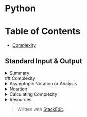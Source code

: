 # Python

# Table of Contents
* [Complexity](complexity)

## Standard Input & Output

<details><summary>Summary</summary>
<p>
* the _builtin function input` reads input from the _standard input stream (`sys.stdin`)
* the _builtin function`print` prints output to the _standard output stream_ (`sys.stdout`)  
* the _standard error stream_ (`sys.stderr`), to which unhandled exceptions get printed  

Note: a**stream** is a sequence of data elements made available over time  
</p>
</details>
## Complexity

<details><summary>Asymptopic Notation or Analysis</summary>
<p>

### Asymptopic Notation or Analysis
* Allows us to explain how an algorithm behaves as the input grows larger  
* Two Parameters:  
	* Time Complexity - How long an algorithm takes to run depending on it's input size (CPU or computing power)  
	* Space Complexity - how much memory is required depending on the input size (RAM)  
* 3 Forms: Big-O, Big-Θ , Big Ω  

</p>
</details>

<details><summary>Notation</summary>
<p>
#### Notation

| Big Ω (Big-Omega) | Big-Θ (Big-Theta) | Big-O  |
|-------------------|----------------|-----------------------|
|lower bound (or best case senario)  |average case scenario |Upper bound (or worst case senario)  |
|![Big Omega](https://photos.app.goo.gl/vGpbwZHxWkUbbYydA)	|![Big Theta](https://photos.app.goo.gl/p6ZwQAKqDHGL99hN6)	|![Big-O](https://photos.app.goo.gl/6SU2ERVj1x9eAxNo8)	|

</p>
</details>

<details><summary>Calculating Complexity</summary>
<p>
#### Calculating Complexity  
(how long algorithm takes in terms of the size of it's input (time))  
1. Different steps get added - Running time is the sumation of all fragments  
2. Drop constants   
3.  Different inputs => diffferent variables   
![Example of Naming Variables for Big O](https://photos.google.com/album/AF1QipPfjm3PHBCiN_eT1T8CAOtzKh6txR99WmTXPr93/photo/AF1QipO6ti8ZlIrT-mqBlEtWesSHBGwYwH0puYWkqJxw)
4. Drop non-dominate terms   
Example: O(n<sup>2</sup>) > O(n)  

Note: the specifics (processor, memory, 32/64 bit) of the machine are not considered  

#### Order of Complexity
![Complexity Graph](dsml-study-guide/images/Complexity%20Graph.png)

</p>
</details>

<details><summary>Resources</summary>
<p> 
**Resources**
 [Big O Explained](https://www.youtube.com/watch?v=v4cd1O4zkGw)
 [Khans Academy](https://www.khanacademy.org/computing/computer-science/algorithms/asymptotic-notation/a/asymptotic-notation)

</p>
</details>


> Written with [StackEdit](https://stackedit.io/).
<!--stackedit_data:
eyJoaXN0b3J5IjpbLTkwODcyMywxMDg1MTczMTIyLC0xMjcwOT
UzNDQ0LC0yMDA1MzgzNzA5LDE1NDAwMDA2ODUsMTM5MjM0MDk5
NSwyMTIwNjM1MzY2LC0xNTEzODQ1MjAyLDE4MDQ1NDQyNzddfQ
==
-->